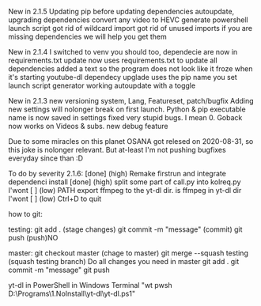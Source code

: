 New in 2.1.5
Updating pip before updating dependencies
autoupdate, upgrading dependencies
convert any video to HEVC
generate powershell launch script
got rid of wildcard import
got rid of unused imports
if you are missing dependencies we will help you get them

New in 2.1.4
I switched to venv you should too,
dependecie are now in requirements.txt
update now uses requirements.txt to update all dependencies
added a text so the program does not look like it froze when it's starting youtube-dl
dependecy upglade uses the pip name you set
launch script generator
working autoupdate with a toggle

New in 2.1.3
new versioning system, Lang, Featureset, patch/bugfix
Adding new settings will nolonger break on first launch.
Python & pip executable name is now saved in settings
fixed very stupid bugs. I mean 0. Goback now works on Videos & subs.
new debug feature

Due to some miracles on this planet OSANA got relesed on 2020-08-31, so this joke is nolonger relevant.
But at-least I'm not pushing bugfixes everyday since than :D

To do by severity 2.1.6:
        [done] (high)    Remake firstrun and integrate dependenci install
        [done] (high)    split some part of call.py into kolreq.py  
I'wont  [    ] (low)     PATH export ffmpeg to the yt-dl dir. is ffmpeg in yt-dl dir
I'wont  [    ] (low)     Ctrl+D to quit



how to git:

testing:
git add . (stage changes)
git commit -m "message" (commit)
git push (push)NO

master:
git checkout master (chage to master)
git merge --squash testing (squash testing branch)
Do all changes you need in master 
git add .
git commit -m "message"
git push

yt-dl in PowerShell in Windows Terminal
"wt pwsh D:\Programs\1.NoInstall\yt-dl\yt-dl.ps1"
